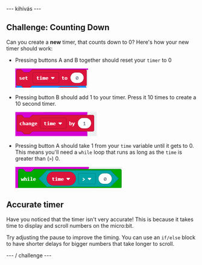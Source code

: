 \--- kihívás \---

## Challenge: Counting Down

Can you create a **new** timer, that counts down to 0? Here's how your new timer should work:

+ Pressing buttons A and B together should reset your `timer` to 0
    
    ![képernyőkép](images/clock-challenge-1.png)

+ Pressing button B should add 1 to your timer. Press it 10 times to create a 10 second timer.
    
    ![screenshot](images/clock-challenge-2.png)

+ Pressing button A should take 1 from your `time` variable until it gets to 0. This means you'll need a `while` loop that runs as long as the `time` is greater than (`>`) 0.
    
    ![screenshot](images/clock-challenge-3.png)

## Accurate timer

Have you noticed that the timer isn't very accurate! This is because it takes time to display and scroll numbers on the micro:bit.

Try adjusting the pause to improve the timing. You can use an `if/else` block to have shorter delays for bigger numbers that take longer to scroll.

\--- / challenge \---
